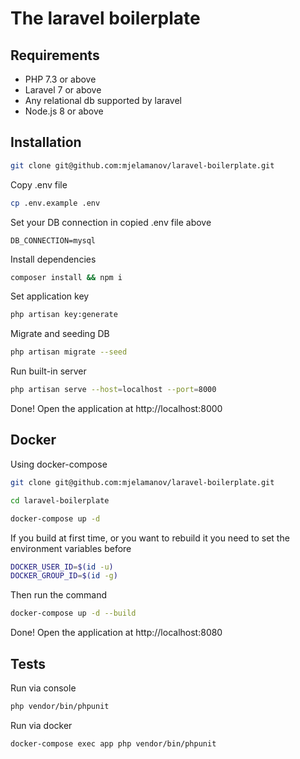 # The laravel boilerplate

## Requirements

* PHP 7.3 or above
* Laravel 7 or above
* Any relational db supported by laravel
* Node.js 8 or above

## Installation

```bash
git clone git@github.com:mjelamanov/laravel-boilerplate.git
```

Copy .env file

```bash
cp .env.example .env
```

Set your DB connection in copied .env file above

```
DB_CONNECTION=mysql
```

Install dependencies

``` bash
composer install && npm i
```

Set application key

``` bash
php artisan key:generate
```

Migrate and seeding DB

``` bash
php artisan migrate --seed
```

Run built-in server

``` bash
php artisan serve --host=localhost --port=8000
```

Done! Open the application at http://localhost:8000

## Docker

Using docker-compose

```bash
git clone git@github.com:mjelamanov/laravel-boilerplate.git
```

```bash
cd laravel-boilerplate
```

``` bash
docker-compose up -d
```

If you build at first time, or you want to rebuild it you need to set the environment variables before

``` bash
DOCKER_USER_ID=$(id -u)
DOCKER_GROUP_ID=$(id -g)
```

Then run the command

``` bash
docker-compose up -d --build
```

Done! Open the application at http://localhost:8080

## Tests

Run via console

```bash
php vendor/bin/phpunit
```

Run via docker

```bash
docker-compose exec app php vendor/bin/phpunit
```
